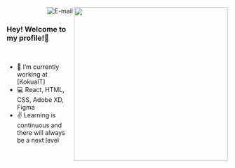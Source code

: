 <img align="right" src="https://i.ibb.co/6bvrWTJ/computer-illustration.png" width="350"/>

<a href="https://www.linkedin.com/in/mauro-maio-594251163/">
<img align="right" alt="E-mail" src="https://img.shields.io/badge/-How%20to%20reach%20me-red"/>
</a>

<br/>

<h3 align="start">Hey! Welcome to my profile!👋</h3>
<br/>


- 🚀 I’m currently working at [KokuaIT]
- 💻 React, HTML, CSS, Adobe XD, Figma
- ✌ Learning is continuous and there will always be a next level
